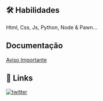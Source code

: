 ## 🛠 Habilidades
Html, Css, Js, Python, Node & Pawn...
## Documentação
[Aviso Importante](https://telegra.ph/Importante-08-17-2)
## 🔗 Links
[![twitter](https://img.shields.io/badge/twitter-1DA1F2?style=for-the-badge&logo=twitter&logoColor=white)](https://twitter.com/k1ngvilons)

